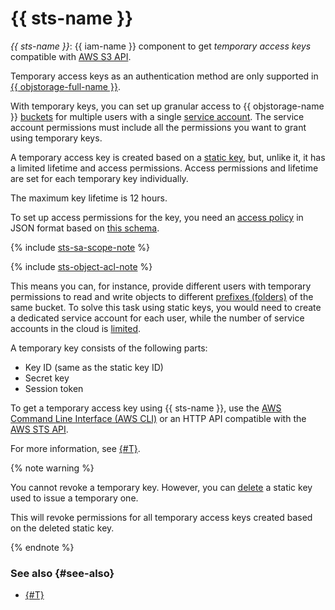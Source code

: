 # {{ sts-name }}

_{{ sts-name }}_: {{ iam-name }} component to get _temporary access keys_ compatible with [AWS S3 API](../../storage/s3/index.md).

Temporary access keys as an authentication method are only supported in [{{ objstorage-full-name }}](../../storage/).

With temporary keys, you can set up granular access to {{ objstorage-name }} [buckets](../../storage/concepts/bucket.md) for multiple users with a single [service account](../../iam/concepts/users/service-accounts.md). The service account permissions must include all the permissions you want to grant using temporary keys.

A temporary access key is created based on a [static key](../../iam/concepts/authorization/access-key.md), but, unlike it, it has a limited lifetime and access permissions. Access permissions and lifetime are set for each temporary key individually.

The maximum key lifetime is 12 hours.

To set up access permissions for the key, you need an [access policy](../../storage/security/policy.md) in JSON format based on [this schema](../../storage/s3/api-ref/policy/scheme.md).

{% include [sts-sa-scope-note](sts-sa-scope-note.md) %}

{% include [sts-object-acl-note](sts-object-acl-note.md) %}

This means you can, for instance, provide different users with temporary permissions to read and write objects to different [prefixes (folders)](../../storage/concepts/object.md#folder) of the same bucket. To solve this task using static keys, you would need to create a dedicated service account for each user, while the number of service accounts in the cloud is [limited](../../iam/concepts/limits.md#iam-quotas).

A temporary key consists of the following parts:
* Key ID (same as the static key ID)
* Secret key
* Session token

To get a temporary access key using {{ sts-name }}, use the [AWS Command Line Interface (AWS CLI)](../..//storage/tools/aws-cli.md) or an HTTP API compatible with the [AWS STS API](https://docs.aws.amazon.com/STS/latest/APIReference/welcome.html).

For more information, see [{#T}](../../iam/operations/sa/create-sts-key.md).

{% note warning %}

You cannot revoke a temporary key. However, you can [delete](../../iam/operations/sa/delete-access-key.md) a static key used to issue a temporary one.

This will revoke permissions for all temporary access keys created based on the deleted static key.

{% endnote %}

### See also {#see-also}

* [{#T}](../../storage/security/overview.md)